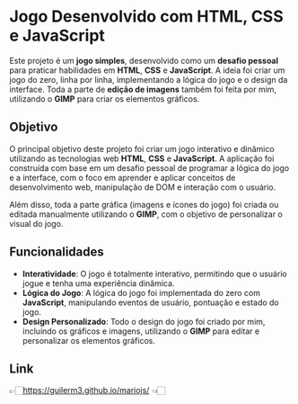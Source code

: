 # Jogo Desenvolvido com HTML, CSS e JavaScript

Este projeto é um **jogo simples**, desenvolvido como um **desafio pessoal** para praticar habilidades em **HTML**, **CSS** e **JavaScript**. A ideia foi criar um jogo do zero, linha por linha, implementando a lógica do jogo e o design da interface. Toda a parte de **edição de imagens** também foi feita por mim, utilizando o **GIMP** para criar os elementos gráficos.

## Objetivo

O principal objetivo deste projeto foi criar um jogo interativo e dinâmico utilizando as tecnologias web **HTML**, **CSS** e **JavaScript**. A aplicação foi construída com base em um desafio pessoal de programar a lógica do jogo e a interface, com o foco em aprender e aplicar conceitos de desenvolvimento web, manipulação de DOM e interação com o usuário.

Além disso, toda a parte gráfica (imagens e ícones do jogo) foi criada ou editada manualmente utilizando o **GIMP**, com o objetivo de personalizar o visual do jogo.

## Funcionalidades

- **Interatividade**: O jogo é totalmente interativo, permitindo que o usuário jogue e tenha uma experiência dinâmica.
- **Lógica do Jogo**: A lógica do jogo foi implementada do zero com **JavaScript**, manipulando eventos de usuário, pontuação e estado do jogo.
- **Design Personalizado**: Todo o design do jogo foi criado por mim, incluindo os gráficos e imagens, utilizando o **GIMP** para editar e personalizar os elementos gráficos.


## Link

👉🏻https://guilerm3.github.io/mariojs/ 👈🏻
